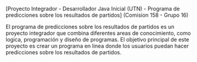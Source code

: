 [Proyecto Integrador - Desarrollador Java Inicial (UTN) - Programa de predicciones sobre los resultados de partidos] (Comision 158 - Grupo 16)

El programa de predicciones sobre los resultados de partidos es un proyecto integrador que combina diferentes areas de conocimiento, como logica, programación y diseño de programas. El objetivo principal de este proyecto es crear un programa en linea donde los usuarios puedan hacer predicciones sobre los resultados de partidos.
